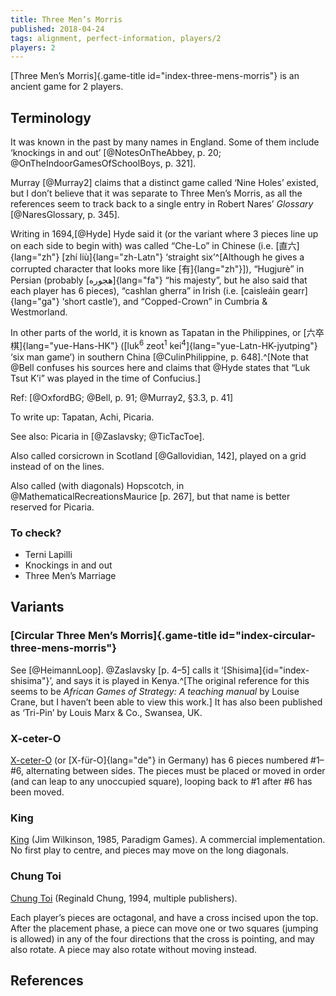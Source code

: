 ```yaml
---
title: Three Men’s Morris
published: 2018-04-24
tags: alignment, perfect-information, players/2
players: 2
---
```


[Three Men’s Morris]{.game-title id="index-three-mens-morris"} is an ancient
game for 2 players.

## Terminology

It was known in the past by many names in England. Some of them include
‘knockings in and out’ [@NotesOnTheAbbey, p. 20; @OnTheIndoorGamesOfSchoolBoys,
p. 321].

Murray [@Murray2] claims that a distinct game called ‘Nine Holes’ existed, but
I don’t believe that it was separate to Three Men’s Morris, as all the
references seem to track back to a single entry in Robert Nares’
<cite>Glossary</cite> [@NaresGlossary, p. 345].

Writing in 1694,[@Hyde] Hyde said it (or the variant where 3 pieces line up on
each side to begin with) was called “Che-Lo” in Chinese (i.e. [直六]{lang="zh"}
[zhí liù]{lang="zh-Latn"} ‘straight six’^[Although he gives a corrupted
character that looks more like [有]{lang="zh"}]), “Hugjurè” in Persian (probably
[هجوره]{lang="fa"} “his majesty”, but he also said that each player has
6 pieces), “cashlan gherra” in Irish (i.e. [caisleáin gearr]{lang="ga"} ‘short
castle’), and “Copped-Crown” in Cumbria & Westmorland.


In other parts of the world, it is known as Tapatan in the Philippines, or
[六卒棋]{lang="yue-Hans-HK"} ([luk<sup>6</sup> zeot<sup>1</sup>
kei<sup>4</sup>]{lang="yue-Latn-HK-jyutping"} ‘six man game’) in southern China
[@CulinPhilippine, p. 648].^[Note that @Bell confuses his sources here and
claims that @Hyde states that “Luk Tsut K’i” was played in the time of
Confucius.]

Ref: [@OxfordBG; @Bell, p. 91; @Murray2, §3.3, p. 41]

To write up: Tapatan, Achi, Picaria.

See also: Picaria in [@Zaslavsky; @TicTacToe].


Also called corsicrown in Scotland [@Gallovidian, 142], played on a grid instead
of on the lines. 

Also called (with diagonals) Hopscotch, in @MathematicalRecreationsMaurice [p.
267], but that name is better reserved for Picaria.

### To check?

* Terni Lapilli
* Knockings in and out
* Three Men’s Marriage

## Variants

### [Circular Three Men’s Morris]{.game-title id="index-circular-three-mens-morris"}

See [@HeimannLoop]. @Zaslavsky [p. 4–5] calls it
‘[Shisima]{id="index-shisima"}’, and says it is played in Kenya.^[The original
reference for this seems to be <cite>African Games of Strategy: A teaching
manual</cite> by Louise Crane, but I haven’t been able to view this work.] It
has also been published as ‘Tri-Pin’ by Louis Marx & Co., Swansea, UK.

### X-ceter-O

[X-ceter-O][] (or [X-für-O]{lang="de"} in Germany) has 6 pieces numbered #1–#6,
alternating between sides. The pieces must be placed or moved in order (and can
leap to any unoccupied square), looping back to #1 after #6 has been moved.

### King

[King][] (Jim Wilkinson, 1985, Paradigm Games). A commercial implementation. No
first play to centre, and pieces may move on the long diagonals.

### Chung Toi

[Chung Toi][] (Reginald Chung, 1994, multiple publishers).

Each player’s pieces are octagonal, and have a cross incised upon the top. After
the placement phase, a piece can move one or two squares (jumping is allowed)
in any of the four directions that the cross is pointing, and may also rotate.
A piece may also rotate without moving instead.

## References

[Chung Toi]: https://boardgamegeek.com/boardgame/11557/chung-toi

[King]: https://boardgamegeek.com/boardgame/22452/king

[X-ceter-O]: https://boardgamegeek.com/boardgame/21951/x-ceter-o
